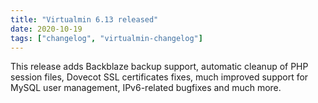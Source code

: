 ```yaml
---
title: "Virtualmin 6.13 released"
date: 2020-10-19
tags: ["changelog", "virtualmin-changelog"]
---
```


This release adds Backblaze backup support, automatic cleanup of PHP session files, Dovecot SSL certificates fixes, much improved support for MySQL user management, IPv6-related bugfixes and much more.
